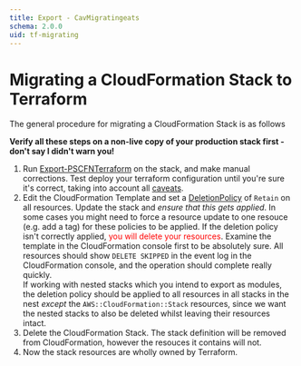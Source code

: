 ```yaml
---
title: Export - CavMigratingeats
schema: 2.0.0
uid: tf-migrating
---
```


# Migrating a CloudFormation Stack to Terraform

The general procedure for migrating a CloudFormation Stack is as follows

**Verify all these steps on a non-live copy of your production stack first - don't say I didn't warn you!**

1. Run [Export-PSCFNTerraform](xref:Export-PSCFNTerraform) on the stack, and make manual corrections. Test deploy your terraform configuration until you're sure it's correct, taking into account all [caveats](xref:tf-caveats).
1. Edit the CloudFormation Template and set a [DeletionPolicy](https://docs.aws.amazon.com/AWSCloudFormation/latest/UserGuide/aws-attribute-deletionpolicy.html) of `Retain` on all resources. Update the stack and *ensure that this gets applied*. In some cases you might need to force a resource update to one resouce (e.g. add a tag) for these policies to be applied. If the deletion policy isn't correctly applied, <span style="color: red">you will delete your resources</span>. Examine the template in the CloudFormation console first to be absolutely sure. All resources should show `DELETE SKIPPED` in the event log in the CloudFormation console, and the operation should complete really quickly.</br>If working with nested stacks which you intend to export as modules, the deletion policy should be applied to all resources in all stacks in the nest *except* the `AWS::CloudFormation::Stack` resources, since we want the nested stacks to also be deleted whilst leaving their resources intact.
1. Delete the CloudFormation Stack. The stack definition will be removed from CloudFormation, however the resouces it contains will not.
1. Now the stack resources are wholly owned by Terraform.

